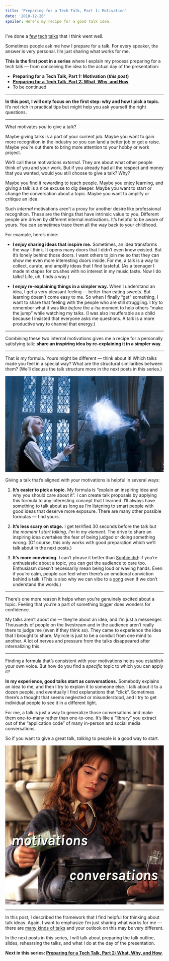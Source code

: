 ```yaml
---
title: 'Preparing for a Tech Talk, Part 1: Motivation'
date: '2018-12-26'
spoiler: Here’s my recipe for a good talk idea.
---
```


I’ve done a [few](https://www.youtube.com/watch?v=xsSnOQynTHs) [tech](https://www.youtube.com/watch?v=nLF0n9SACd4) [talks](https://www.youtube.com/watch?v=dpw9EHDh2bM) that I think went well.

Sometimes people ask me how I prepare for a talk. For every speaker, the answer is very personal. I’m just sharing what works for me.

**This is the first post in a series** where I explain my process preparing for a tech talk — from conceiving the idea to the actual day of the presentation:

* **Preparing for a Tech Talk, Part 1: Motivation (*this post*)**
* **[Preparing for a Tech Talk, Part 2: What, Why, and How](/preparing-for-tech-talk-part-2-what-why-and-how/)**
* To be continued

<p />

---

**In this post, I will only focus on the first step: why and how I pick a topic.** It’s not rich in practical tips but might help you ask yourself the right questions.

---

What motivates *you* to give a talk?

Maybe giving talks is a part of your current job. Maybe you want to gain more recognition in the industry so you can land a better job or get a raise. Maybe you’re out there to bring more attention to your hobby or work project.

We’ll call these motivations *external*. They are about what other people think of you and your work. But if you already had all the respect and money that you wanted, would you still choose to give a talk? Why?

Maybe you find it rewarding to teach people. Maybe you enjoy learning, and giving a talk is a nice excuse to dig deeper. Maybe you want to start or change the conversation about a topic. Maybe you want to amplify or critique an idea.

Such *internal* motivations aren’t a proxy for another desire like professional recognition. These are the things that have intrinsic value to you. Different people are driven by different internal motivations. It’s helpful to be aware of yours. You can sometimes trace them all the way back to your childhood.

For example, here’s mine:

* **I enjoy sharing ideas that inspire me.** Sometimes, an idea transforms the way I think. It opens many doors that I didn’t even know existed. But it’s lonely behind those doors. I want others to join me so that they can show me even more interesting doors inside. For me, a talk is a way to collect, curate, and amplify ideas that I find tasteful. (As a teenager I made mixtapes for crushes with no interest in my music taste. Now I do talks! Life, uh, finds a way.)

* **I enjoy re-explaining things in a simpler way.** When I understand an idea, I get a very pleasant feeling — better than eating sweets. But learning doesn’t come easy to me. So when I finally “get” something, I want to share that feeling with the people who are still struggling. I try to remember what it was like *before* the a-ha moment to help others “make the jump” while watching my talks. (I was also insufferable as a child because I insisted that everyone asks me questions. A talk is a more productive way to channel that energy.)

---

Combining these two internal motivations gives me a recipe for a personally satisfying talk: **share an inspiring idea by re-explaining it in a simpler way**.

---

That is my formula. Yours might be different — think about it! Which talks made you feel in a special way? What are the structural similarities between them? (We’ll discuss the talk structure more in the next posts in this series.)

![Luna Lovegood invoking a Patronus Charm. Image © 2007 Warner Bros. Ent](./patronus.jpg)

Giving a talk that’s aligned with your motivations is helpful in several ways:

1. **It’s easier to pick a topic.** My formula is “explain an inspiring idea and why you should care about it”. I can create talk proposals by applying this formula to any interesting concept that I learned. I’ll always have something to talk about as long as I’m listening to smart people with good ideas that deserve more exposure. There are many other possible formulas — find yours.

2. **It’s less scary on stage.** I get terrified 30 seconds before the talk but *the moment I start talking, I’m in my element*. The drive to share an inspiring idea overtakes the fear of being judged or doing something wrong. (Of course, this only works with good preparation which we’ll talk about in the next posts.)

3. **It’s more convincing.** I can’t phrase it better than [Sophie did](https://mobile.twitter.com/sophiebits/status/1077723835481284608): if you’re enthusiastic about a topic, you can get the audience to care too. Enthusiasm doesn’t necessarily mean being loud or waving hands. Even if you’re calm, people can feel when there’s an emotional conviction behind a talk. (This is also why we can vibe to a [song](https://www.youtube.com/watch?v=6SWIwW9mg8s) even if we don’t understand the words.)

---

There’s one more reason it helps when you’re genuinely excited about a topic. Feeling that you’re a part of something bigger does wonders for confidence.

My talks aren’t about *me* — they’re about an idea, and I’m just a messenger. Thousands of people on the livestream and in the audience aren’t really there to judge me (even if they think so). They came to experience the idea that I brought to share. My role is just to be a conduit from one mind to another. A lot of nerves and pressure from the talks disappeared after internalizing this.

---

Finding a formula that’s consistent with your motivations helps you establish your own voice. But how do you find a *specific* topic to which you can apply it?

**In my experience, good talks start as conversations.** Somebody explains an idea to me, and then I try to explain it to someone else. I talk about it to a dozen people, and eventually I find explanations that “click”. Sometimes there’s a thought that seems neglected or misunderstood, and I try to get individual people to see it in a different light.

For me, a talk is just a way to generalize those conversations and make them one-to-many rather than one-to-one. It’s like a “library” you extract out of the “application code” of many in-person and social media conversations.

So if you want to give a great talk, *talking* to people is a good way to start.

![Hermione Granger making a potion. Vials have text imposed on top: "motivations" and "concentration". Cauldron is a metaphor for your talk. Image © 2001 Warner Bros. Ent](./cauldron.jpg)

---

In this post, I described the framework that I find helpful for thinking about talk ideas. Again, I want to emphasize I’m just sharing what works for me — there are [many kinds of talks](https://mobile.twitter.com/jackiehluo/status/1077717283026411520) and your outlook on this may be very different.

In the next posts in this series, I will talk about preparing the talk outline, slides, rehearsing the talks, and what I do at the day of the presentation.

**Next in this series: [Preparing for a Tech Talk, Part 2: What, Why, and How](/preparing-for-tech-talk-part-2-what-why-and-how/)**.

